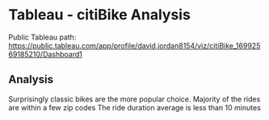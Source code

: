 # Tableau - citiBike Analysis

Public Tableau path: https://public.tableau.com/app/profile/david.jordan8154/viz/citiBike_16992569185210/Dashboard1

## Analysis

Surprisingly classic bikes are the more popular choice.
Majority of the rides are within a few zip codes
The ride duration average is less than 10 minutes


